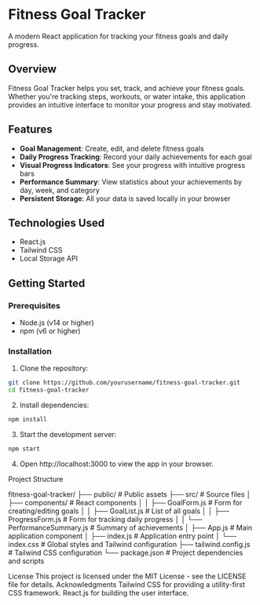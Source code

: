 # Fitness Goal Tracker

A modern React application for tracking your fitness goals and daily progress.

## Overview

Fitness Goal Tracker helps you set, track, and achieve your fitness goals. Whether you're tracking steps, workouts, or water intake, this application provides an intuitive interface to monitor your progress and stay motivated.

## Features

- **Goal Management**: Create, edit, and delete fitness goals
- **Daily Progress Tracking**: Record your daily achievements for each goal
- **Visual Progress Indicators**: See your progress with intuitive progress bars
- **Performance Summary**: View statistics about your achievements by day, week, and category
- **Persistent Storage**: All your data is saved locally in your browser

## Technologies Used

- React.js
- Tailwind CSS
- Local Storage API

## Getting Started

### Prerequisites

- Node.js (v14 or higher)
- npm (v6 or higher)

### Installation

1. Clone the repository:
```bash
git clone https://github.com/yourusername/fitness-goal-tracker.git
cd fitness-goal-tracker
```
2. Install dependencies:
```bash
npm install
 ```

3. Start the development server:
```bash
npm start
 ```

4. Open http://localhost:3000 to view the app in your browser.

Project Structure

fitness-goal-tracker/
├── public/                 # Public assets
├── src/                    # Source files
│   ├── components/         # React components
│   │   ├── GoalForm.js     # Form for creating/editing goals
│   │   ├── GoalList.js     # List of all goals
│   │   ├── ProgressForm.js # Form for tracking daily progress
│   │   └── PerformanceSummary.js # Summary of achievements
│   ├── App.js              # Main application component
│   ├── index.js            # Application entry point
│   └── index.css           # Global styles and Tailwind configuration
├── tailwind.config.js      # Tailwind CSS configuration
└── package.json            # Project dependencies and scripts


License
This project is licensed under the MIT License - see the LICENSE file for details.
Acknowledgments
Tailwind CSS for providing a utility-first CSS framework.
React.js for building the user interface.
